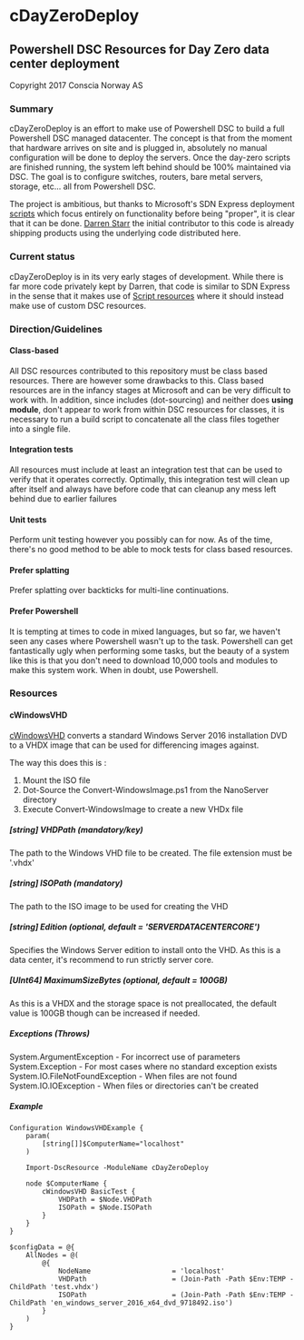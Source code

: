 # cDayZeroDeploy
## Powershell DSC Resources for Day Zero data center deployment

Copyright 2017 Conscia Norway AS

### Summary

cDayZeroDeploy is an effort to make use of Powershell DSC to build a full Powershell DSC managed datacenter. The concept is that from the moment that hardware arrives on site and is plugged in, absolutely no manual configuration will be done to deploy the servers. Once the day-zero scripts are finished running, the system left behind should be 100% maintained via DSC. The goal is to configure switches, routers, bare metal servers, storage, etc... all from Powershell DSC. 

The project is ambitious, but thanks to Microsoft's SDN Express deployment [scripts](https://github.com/Microsoft/SDN/tree/master/SDNExpress/scripts) which focus entirely on functionality before being "proper", it is clear that it can be done. [Darren Starr](https://github.com/darrenstarr) the initial contributor to this code is already shipping products using the underlying code distributed here.

### Current status

cDayZeroDeploy is in its very early stages of development. While there is far more code privately kept by Darren, that code is similar to SDN Express in the sense that it makes use of [Script resources](https://github.com/PowerShell/PSDscResources/tree/bba8fee7bd423dd9629a7a6cf3dea688de4b4e7d/DscResources/MSFT_ScriptResource) where it should instead make use of custom DSC resources.

### Direction/Guidelines

#### Class-based

All DSC resources contributed to this repository must be class based resources. There are however some drawbacks to this. Class based resources are in the infancy stages at Microsoft and can be very difficult to work with. In addition, since includes (dot-sourcing)  and neither does **using module**, don't appear to work from within DSC resources for classes, it is necessary to run a build script to concatenate all the class files together into a single file.

#### Integration tests

All resources must include at least an integration test that can be used to verify that it operates correctly. Optimally, this integration test will clean up after itself and always have before code that can cleanup any mess left behind due to earlier failures

#### Unit tests

Perform unit testing however you possibly can for now. As of the time, there's no good method to be able to mock tests for class based resources.

#### Prefer splatting

Prefer splatting over backticks for multi-line continuations.

#### Prefer Powershell

It is tempting at times to code in mixed languages, but so far, we haven't seen any cases where Powershell wasn't up to the task. Powershell can get fantastically ugly when performing some tasks, but the beauty of a system like this is that you don't need to download 10,000 tools and modules to make this system work. When in doubt, use Powershell.

### Resources

#### cWindowsVHD

[cWindowsVHD](https://github.com/darrenstarr/cDayZeroDeploy/tree/master/DSCResources/cWindowsVHD) converts a standard Windows Server 2016 installation DVD to a VHDX image that can be used for differencing images against. 

The way this does this is :
 1. Mount the ISO file
 2. Dot-Source the Convert-WindowsImage.ps1 from the NanoServer directory
 3. Execute Convert-WindowsImage to create a new VHDx file

##### [string] VHDPath (mandatory/key)
The path to the Windows VHD file to be created. The file extension must be '.vhdx'
##### [string] ISOPath (mandatory)
The path to the ISO image to be used for creating the VHD
##### [string] Edition (optional, default = 'SERVERDATACENTERCORE')
Specifies the Windows Server edition to install onto the VHD. As this is a data center, it's recommend to run strictly server core.
##### [UInt64] MaximumSizeBytes (optional, default = 100GB)
As this is a VHDX and the storage space is not preallocated, the default value is 100GB though can be increased if needed.

##### Exceptions (Throws)
System.ArgumentException - For incorrect use of parameters
System.Exception - For most cases where no standard exception exists
System.IO.FileNotFoundException - When files are not found
System.IO.IOException - When files or directories can't be created

##### Example

```
Configuration WindowsVHDExample {
    param(
        [string[]]$ComputerName="localhost"
    )
    
    Import-DscResource -ModuleName cDayZeroDeploy

    node $ComputerName {
        cWindowsVHD BasicTest {
            VHDPath = $Node.VHDPath
            ISOPath = $Node.ISOPath
        }
    }
}

$configData = @{
    AllNodes = @(
        @{
            NodeName                    = 'localhost'
            VHDPath                     = (Join-Path -Path $Env:TEMP -ChildPath 'test.vhdx')
            ISOPath                     = (Join-Path -Path $Env:TEMP -ChildPath 'en_windows_server_2016_x64_dvd_9718492.iso') 
        }
    )
}
```

